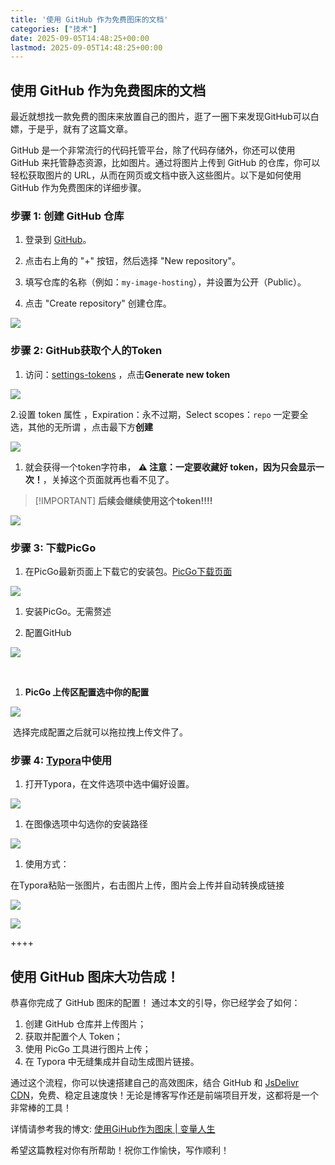 ```yaml
---
title: '使用 GitHub 作为免费图床的文档'
categories: ["技术"]
date: 2025-09-05T14:48:25+00:00
lastmod: 2025-09-05T14:48:25+00:00
---
```


## 使用 GitHub 作为免费图床的文档

最近就想找一款免费的图床来放置自己的图片，逛了一圈下来发现GitHub可以白嫖，于是乎，就有了这篇文章。

GitHub 是一个非常流行的代码托管平台，除了代码存储外，你还可以使用 GitHub 来托管静态资源，比如图片。通过将图片上传到 GitHub 的仓库，你可以轻松获取图片的 URL，从而在网页或文档中嵌入这些图片。以下是如何使用 GitHub 作为免费图床的详细步骤。

### 步骤 1: 创建 GitHub 仓库

1.  登录到 [GitHub](https://github.com/)。  
    
2.  点击右上角的 "+" 按钮，然后选择 "New repository"。  
    
3.  填写仓库的名称（例如：`my-image-hosting`），并设置为公开（Public）。  
    
4.  点击 "Create repository" 创建仓库。  
    

![](https://pic3.zhimg.com/v2-cdd72cbacf64cf512b0426eb2362d3e6_1440w.jpg)

  

  

### 步骤 2: GitHub获取个人的Token

1.  访问：[settings-tokens](https://github.com/settings/tokens) ，点击**Generate new token**

![](https://picx.zhimg.com/v2-2148c04aa5bc07ccea01b2273ba65033_1440w.jpg)

  

2.设置 token 属性 ，Expiration：永不过期，Select scopes：`repo` 一定要全选，其他的无所谓 ，点击最下方**创建**

![](https://pica.zhimg.com/v2-ef2f47f1c64e0b095e040cf103ea8b62_1440w.jpg)

  

1.  就会获得一个token字符串， **⚠️ 注意：一定要收藏好 token，因为只会显示一次！**，关掉这个页面就再也看不见了。

> \[!IMPORTANT\] **后续会继续使用这个token!!!!**

![](https://pica.zhimg.com/v2-7efb7778246d4e3964471f46c290f790_1440w.jpg)

  

### 步骤 3: 下载PicGo

1.  在PicGo最新页面上下载它的安装包。[PicGo下载页面](https://github.com/Molunerfinn/PicGo/releases)

![](https://picx.zhimg.com/v2-4e1070ec6988ea104dd9f339af322d4b_1440w.jpg)

  

1.  安装PicGo。无需赘述  
    
2.  配置GitHub  
    

![](https://picx.zhimg.com/v2-86772b08f48e060e991b724d7d11b677_1440w.jpg)

  

​

1.  **PicGo 上传区配置选中你的配置**

![](https://pic4.zhimg.com/v2-01a76c0126a75365b9bdc2e2163edda7_1440w.jpg)

  

​ 选择完成配置之后就可以拖拉拽上传文件了。

### 步骤 4: [Typora](https://zhida.zhihu.com/search?content_id=253465306&content_type=Article&match_order=1&q=Typora&zhida_source=entity)中使用

1.  打开Typora，在文件选项中选中偏好设置。

![](https://pic3.zhimg.com/v2-b7c8c84a3f9046e6003ca2ca01e08540_1440w.jpg)

  

1.  在图像选项中勾选你的安装路径

![](https://pic1.zhimg.com/v2-e02db3882608ab8f82118451e106e274_1440w.jpg)

  

1.  使用方式：

在Typora粘贴一张图片，右击图片上传，图片会上传并自动转换成链接

![](https://pic2.zhimg.com/v2-6f295dec8235a51c6a81f011cd13415f_1440w.jpg)

  

![](https://pic3.zhimg.com/v2-f2fc8324cb9273d133583f40fa70d9e8_1440w.jpg)

  

++++

## 使用 GitHub 图床大功告成！

恭喜你完成了 GitHub 图床的配置！ 通过本文的引导，你已经学会了如何：

1.  创建 GitHub 仓库并上传图片；
2.  获取并配置个人 Token；
3.  使用 PicGo 工具进行图片上传；
4.  在 Typora 中无缝集成并自动生成图片链接。

通过这个流程，你可以快速搭建自己的高效图床，结合 GitHub 和 [JsDelivr CDN](https://zhida.zhihu.com/search?content_id=253465306&content_type=Article&match_order=1&q=JsDelivr+CDN&zhida_source=entity)，免费、稳定且速度快！无论是博客写作还是前端项目开发，这都将是一个非常棒的工具！

详情请参考我的博文: [使用GiHub作为图床 | 变量人生](https://bianliangrensheng.cn/blog/use-github-trusteeship-images#%E6%AD%A5%E9%AA%A4-1-%E5%88%9B%E5%BB%BA-github-%E4%BB%93%E5%BA%93)

希望这篇教程对你有所帮助！祝你工作愉快，写作顺利！